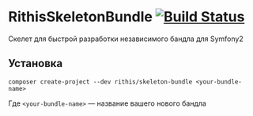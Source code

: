 # RithisSkeletonBundle [![Build Status](https://secure.travis-ci.org/rithis/RithisSkeletonBundle.png?branch=master)](https://travis-ci.org/rithis/RithisSkeletonBundle)

Скелет для быстрой разработки независимого бандла для Symfony2

## Установка

```composer create-project --dev rithis/skeleton-bundle <your-bundle-name>```

Где `<your-bundle-name>` — название вашего нового бандла

